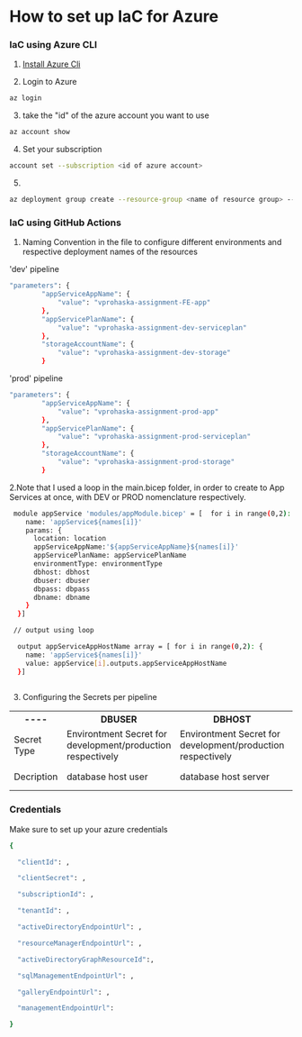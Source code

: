 # How to set up IaC for Azure 


### IaC using Azure CLI

1. [Install Azure Cli](https://learn.microsoft.com/en-us/cli/azure/install-azure-cli)

2. Login to Azure 

```sh
az login
```

3. take the "id" of the azure account you want to use
```sh
az account show
```
4. Set your subscription
```sh
account set --subscription <id of azure account>
```
5. 

```sh
az deployment group create --resource-group <name of resource group> --template-file <path of file>
```

### IaC using GitHub Actions

1. Naming Convention in the file to configure different environments and respective deployment names of the resources

'dev' pipeline
```sh
"parameters": {
        "appServiceAppName": {
            "value": "vprohaska-assignment-FE-app"
        },
        "appServicePlanName": {
            "value": "vprohaska-assignment-dev-serviceplan"
        },
        "storageAccountName": {
            "value": "vprohaska-assignment-dev-storage"
        }
``` 

'prod' pipeline
```sh
"parameters": {
        "appServiceAppName": {
            "value": "vprohaska-assignment-prod-app"
        },
        "appServicePlanName": {
            "value": "vprohaska-assignment-prod-serviceplan"
        },
        "storageAccountName": {
            "value": "vprohaska-assignment-prod-storage"
        }
```



2.Note that I used a loop in the main.bicep folder, in order to create to App Services at once, with DEV or PROD nomenclature respectively.

```sh
 module appService 'modules/appModule.bicep' = [  for i in range(0,2): {
    name: 'appService${names[i]}'
    params: {
      location: location
      appServiceAppName:'${appServiceAppName}${names[i]}'
      appServicePlanName: appServicePlanName
      environmentType: environmentType
      dbhost: dbhost
      dbuser: dbuser
      dbpass: dbpass
      dbname: dbname
    }
  }]

 // output using loop

  output appServiceAppHostName array = [ for i in range(0,2): {
    name: 'appService${names[i]}'
    value: appService[i].outputs.appServiceAppHostName
  }]
 
```

3. Configuring the Secrets per pipeline
 <table align="center" >
  <tr>
    <th>----</th>
    <th>DBUSER</th>
    <th>DBHOST</th>
    <th>DBPASS</th>
    <th>DBNAME</th>
    <th>AZURE_CREDENTIALS</th>
    
  </tr>
  <tr>  
    <td>Secret Type </td>
    <td>Environtment Secret for development/production respectively</td>
    <td>Environtment Secret for development/production respectively</td>
    <td>Environment Secret for development/production respectively</td>
    <td>Environment Secret for development/production respectively</td>
    <td>Repository Secret</td>
    </tr>

  <tr>  
    <td>Decription </td>
    <td>database host user</td>
    <td>database host server</td>
    <td>password for the db server</td>
    <td>database name </td>
    <td href = "#Credentials">azure credentials json</td>
</tr>
</tr>
</table>



### Credentials 

Make sure to set up your azure credentials
```sh
{

  "clientId": ,

  "clientSecret": ,

  "subscriptionId": ,

  "tenantId": ,

  "activeDirectoryEndpointUrl": ,

  "resourceManagerEndpointUrl": ,

  "activeDirectoryGraphResourceId":,

  "sqlManagementEndpointUrl": ,

  "galleryEndpointUrl": ,

  "managementEndpointUrl": 

}
```


